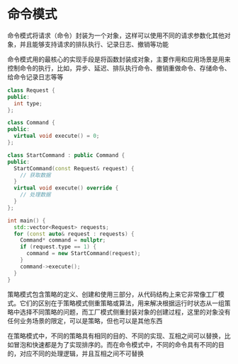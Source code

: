 # 命令模式

命令模式将请求（命令）封装为一个对象，这样可以使用不同的请求参数化其他对象，并且能够支持请求的排队执行、记录日志、撤销等功能

命令模式用的最核心的实现手段是将函数封装成对象，主要作用和应用场景是用来控制命令的执行，比如，异步、延迟、排队执行命令、撤销重做命令、存储命令、给命令记录日志等等

```cpp
class Request {
public:
  int type;
};

class Command {
public:
  virtual void execute() = 0;
};

class StartCommand : public Command {
public:
  StartCommand(const Request& request) {
    // 获取数据
  }
  virtual void execute() override {
    // 处理数据
  }
};

int main() {
  std::vector<Request> requests;
  for (const auto& request : requests) {
    Command* command = nullptr;
    if (request.type == 1) {
      command = new StartCommand(request);
    }
    command->execute();
  }
}
```

策略模式包含策略的定义、创建和使用三部分，从代码结构上来它非常像工厂模式。它们的区别在于策略模式侧重策略或算法，用来解决根据运行时状态从一组策略中选择不同策略的问题，而工厂模式侧重封装对象的创建过程，这里的对象没有任何业务场景的限定，可以是策略，但也可以是其他东西

在策略模式中，不同的策略具有相同的目的、不同的实现、互相之间可以替换，比如冒泡和快速都是为了实现排序的。而在命令模式中，不同的命令具有不同的目的，对应不同的处理逻辑，并且互相之间不可替换